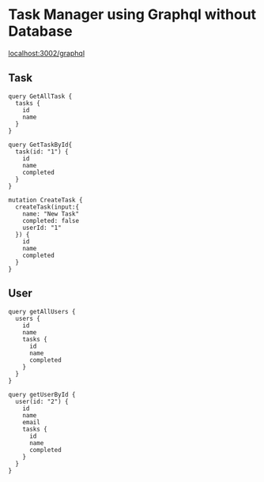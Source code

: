 # Task Manager using Graphql without Database

[localhost:3002/graphql](http://localhost:3002/graphql)

## Task 
    query GetAllTask {
      tasks {
        id
        name
      }
    }
    
    query GetTaskById{
      task(id: "1") {
        id
        name
        completed
      }
    }
    
    mutation CreateTask {
      createTask(input:{
        name: "New Task"
        completed: false
        userId: "1"
      }) {
        id
        name
        completed
      }
    }    
## User
    query getAllUsers {
      users {
        id
        name
        tasks {
          id
          name
          completed
        }
      }
    }
    
    query getUserById {
      user(id: "2") {
        id
        name
        email
        tasks {
          id
          name
          completed
        }
      }
    }
